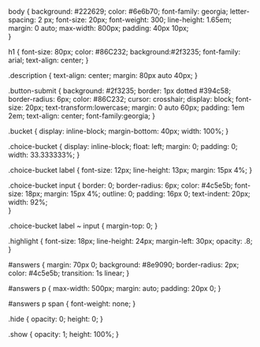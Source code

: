 body {
  background: #222629;
  color: #6e6b70;
  font-family: georgia;
  letter-spacing: 2 px;
  font-size: 20px;
  font-weight: 300;
  line-height: 1.65em;
  margin: 0 auto;
  max-width: 800px;
  padding: 40px 10px;  
}

h1 {
  font-size: 80px;
  color: #86C232;
  background:#2f3235;
  font-family: arial;
  text-align: center;
}



.description {
  text-align: center;
  margin: 80px auto 40px;
}


.button-submit {
  background: #2f3235;
  border: 1px dotted #394c58;
  border-radius: 6px;
  color: #86C232;
  cursor: crosshair; 
  display: block;
  font-size: 20px;
  text-transform:lowercase;
  margin: 0 auto 60px;
  padding: 1em 2em; 
  text-align: center; 
  font-family:georgia;
}

.bucket {
  display: inline-block;
  margin-bottom: 40px;
  width: 100%;
}

.choice-bucket {
  display: inline-block;
  float: left;
  margin: 0;
  padding: 0;
  width: 33.333333%;
}

.choice-bucket label {
  font-size: 12px;
  line-height: 13px;
  margin: 15px 4%;
}

.choice-bucket input {
  border: 0;
  border-radius: 6px;
  color: #4c5e5b;
  font-size: 18px;
  margin: 15px 4%;
  outline: 0;
  padding: 16px 0;
  text-indent: 20px;
  width: 92%;  
}

.choice-bucket label ~ input {
  margin-top: 0;
}

.highlight {
  font-size: 18px;
  line-height: 24px;
  margin-left: 30px;
  opacity: .8;
}


#answers {
  margin: 70px 0;
  background: #8e9090;
  border-radius: 2px;
  color: #4c5e5b;
  transition: 1s linear;
}

#answers p {
  max-width: 500px;
  margin: auto;
  padding: 20px 0;
}

#answers p span {
  font-weight: none;
}


.hide {
  opacity: 0;
  height: 0;
}

.show {
  opacity: 1;
  height: 100%;
}
